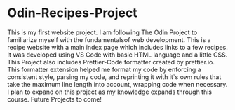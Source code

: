 # Odin-Recipes-Project

This is my first website project. I am following The Odin Project to familiarize myself with the fundamentalsof web development. This is a recipe website with a main index page which includes links to a few recipes. It was developed using VS Code with basic HTML language and a little CSS. This Project also includes Prettier-Code formatter created by prettier.io. This formatter extension helped me format my code by enforcing a consistent style, parsing my code, and reprinting it with it`s own rules that take the maximum line length into account, wrapping code when necessary. I plan to expand on this project as my knowledge expands through this course. Future Projects to come!
